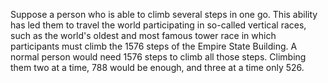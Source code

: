Suppose a person who is able to climb several steps in one go. 
This ability has led them to travel the world participating in so-called vertical races, such as the world's oldest and most famous tower race in which participants must climb the 1576 steps of the Empire State Building.
A normal person would need 1576 steps to climb all those steps. Climbing them two at a time, 788 would be enough, and three at a time only 526.
